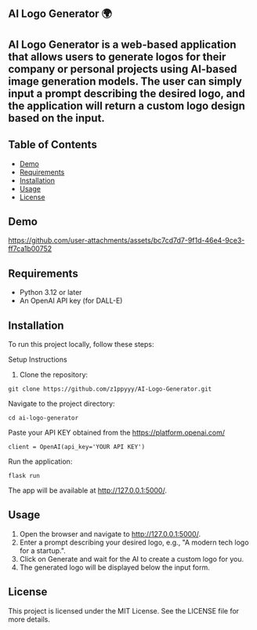 ## AI Logo Generator 🌍

## **AI Logo Generator** is a web-based application that allows users to generate logos for their company or personal projects using AI-based image generation models. The user can simply input a prompt describing the desired logo, and the application will return a custom logo design based on the input.

## Table of Contents

- [Demo](#demo)
- [Requirements](#requirements)
- [Installation](#installation)
- [Usage](#usage)
- [License](#license)

## Demo


https://github.com/user-attachments/assets/bc7cd7d7-9f1d-46e4-9ce3-ff7ca1b00752



## Requirements
- Python 3.12 or later
- An OpenAI API key (for DALL-E)

## Installation
To run this project locally, follow these steps:

Setup Instructions
1. Clone the repository:

```
git clone https://github.com/z1ppyyy/AI-Logo-Generator.git
```

Navigate to the project directory:

```
cd ai-logo-generator
```

Paste your API KEY obtained from the https://platform.openai.com/
```
client = OpenAI(api_key='YOUR API KEY')
```

Run the application:

```
flask run
```

The app will be available at http://127.0.0.1:5000/.

## Usage
1. Open the browser and navigate to http://127.0.0.1:5000/.
2. Enter a prompt describing your desired logo, e.g., "A modern tech logo for a startup.".
3. Click on Generate and wait for the AI to create a custom logo for you.
4. The generated logo will be displayed below the input form.


## License
This project is licensed under the MIT License. See the LICENSE file for more details.
